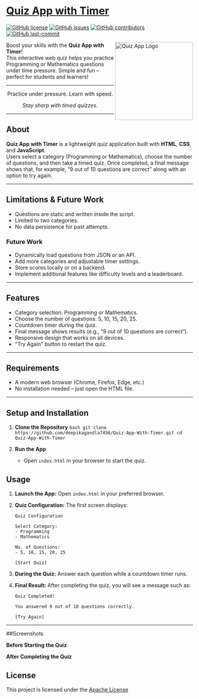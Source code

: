 
# [Quiz App with Timer](https://github.com/deepikagandla7456/Quiz-App-With-Timer)
[![GitHub license](https://img.shields.io/github/license/deepikagandla7456/Quiz-App-With-Timer)](LICENSE)
[![GitHub issues](https://img.shields.io/github/issues/deepikagandla7456/Quiz-App-With-Timer)]()
[![GitHub contributors](https://img.shields.io/github/contributors/deepikagandla7456/Quiz-App-With-Timer)]()
[![GitHub last-commit](https://img.shields.io/github/last-commit/deepikagandla7456/Quiz-App-With-Timer)]()

<img title="Quiz App Logo" align='right' src="https://github.com/user-attachments/assets/your-image-link-here" alt="Quiz App Logo" width="210"/>

Boost your skills with the **Quiz App with Timer**!  
This interactive web quiz helps you practice Programming or Mathematics questions under time pressure. Simple and fun – perfect for students and learners!

---

<p align="center">
Practice under pressure. Learn with speed.
</p>
<p align="center"><i>Stay sharp with timed quizzes.</i></p>

---

## About

**Quiz App with Timer** is a lightweight quiz application built with **HTML**, **CSS**, and **JavaScript**.  
Users select a category (Programming or Mathematics), choose the number of questions, and then take a timed quiz. Once completed, a final message shows that, for example, “9 out of 10 questions are correct” along with an option to try again.

---

## Limitations & Future Work

- Questions are static and written inside the script.
- Limited to two categories.
- No data persistence for past attempts.

### Future Work

- Dynamically load questions from JSON or an API.
- Add more categories and adjustable timer settings.
- Store scores locally or on a backend.
- Implement additional features like difficulty levels and a leaderboard.

---

## Features

- Category selection: Programming or Mathematics.
- Choose the number of questions: 5, 10, 15, 20, 25.
- Countdown timer during the quiz.
- Final message shows results (e.g., “9 out of 10 questions are correct”).
- Responsive design that works on all devices.
- "Try Again" button to restart the quiz.

---

## Requirements

- A modern web browser (Chrome, Firefox, Edge, etc.)
- No installation needed – just open the HTML file.

---

## Setup and Installation

1. **Clone the Repository**
   ``bash
   git clone https://github.com/deepikagandla7456/Quiz-App-With-Timer.git
   cd Quiz-App-With-Timer
  ``

2. **Run the App**

   * Open `index.html` in your browser to start the quiz.

## Usage

1. **Launch the App:** Open `index.html` in your preferred browser.
2. **Quiz Configuration:** The first screen displays:

   ```
   Quiz Configuration

   Select Category:
   - Programming
   - Mathematics

   No. of Questions:
   - 5, 10, 15, 20, 25

   [Start Quiz]
   ```
3. **During the Quiz:** Answer each question while a countdown timer runs.
4. **Final Result:** After completing the quiz, you will see a message such as:

   ```
   Quiz Completed!

   You answered 9 out of 10 questions correctly.

   [Try Again]
   ```

---
##Screenshots

**Before Starting the Quiz**

**After Completing the Quiz**

## License

This project is licensed under the [Apache License](LICENSE)
